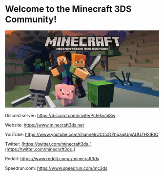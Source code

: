 # Welcome to the Minecraft 3DS Community!

![Minecraft 3DS](https://github.com/Minecraft-3DS-Community/.github/raw/main/img/mc3ds.jpg)

Discord server: https://discord.com/invite/PcfekvmjSw

Website: https://www.minecraft3ds.net

YouTube: https://www.youtube.com/channel/UCCcDZhqaqiUnjAUUZHSIBtQ

Twitter: [https://twitter.com/minecraft3ds_](https://twitter.com/minecraft3ds_)

Reddit: https://www.reddit.com/r/minecraft3ds

Speedrun.com: https://www.speedrun.com/mc3ds
